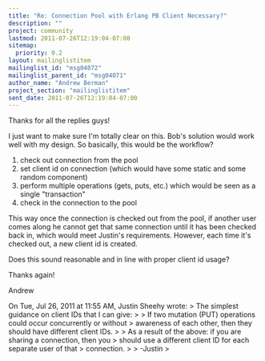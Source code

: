 ```yaml
---
title: "Re: Connection Pool with Erlang PB Client Necessary?"
description: ""
project: community
lastmod: 2011-07-26T12:19:04-07:00
sitemap:
  priority: 0.2
layout: mailinglistitem
mailinglist_id: "msg04072"
mailinglist_parent_id: "msg04071"
author_name: "Andrew Berman"
project_section: "mailinglistitem"
sent_date: 2011-07-26T12:19:04-07:00
---
```



Thanks for all the replies guys!

I just want to make sure I'm totally clear on this. Bob's solution
would work well with my design. So basically, this would be the
workflow?

1. check out connection from the pool
2. set client id on connection (which would have some static and some
random component)
3. perform multiple operations (gets, puts, etc.) which would be seen
as a single "transaction"
4. check in the connection to the pool

This way once the connection is checked out from the pool, if another
user comes along he cannot get that same connection until it has been
checked back in, which would meet Justin's requirements. However,
each time it's checked out, a new client id is created.

Does this sound reasonable and in line with proper client id usage?

Thanks again!

Andrew


On Tue, Jul 26, 2011 at 11:55 AM, Justin Sheehy  wrote:
&gt; The simplest guidance on client IDs that I can give:
&gt;
&gt; If two mutation (PUT) operations could occur concurrently or without
&gt; awareness of each other, then they should have different client IDs.
&gt;
&gt; As a result of the above: if you are sharing a connection, then you
&gt; should use a different client ID for each separate user of that
&gt; connection.
&gt;
&gt; -Justin
&gt;

